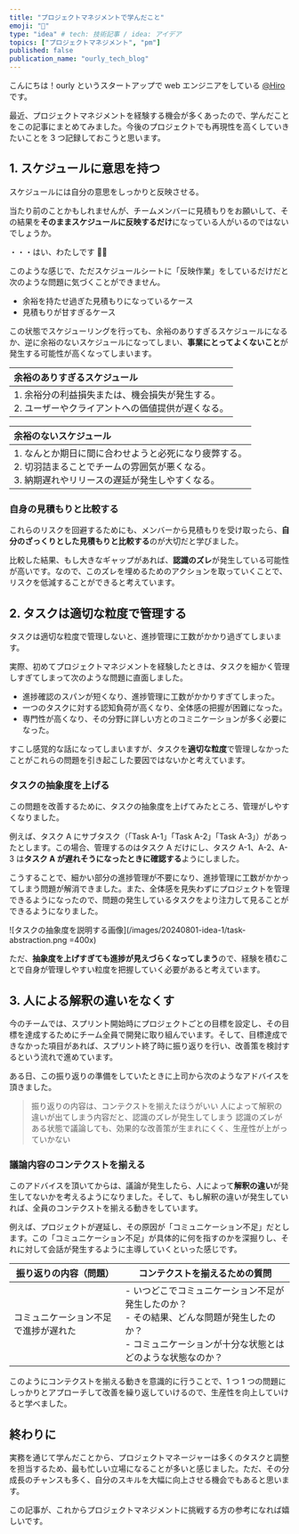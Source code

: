 ```yaml
---
title: "プロジェクトマネジメントで学んだこと"
emoji: "🔖"
type: "idea" # tech: 技術記事 / idea: アイデア
topics: ["プロジェクトマネジメント", "pm"]
published: false
publication_name: "ourly_tech_blog"
---
```


こんにちは！ourly というスタートアップで web エンジニアをしている [@Hiro](https://x.com/hirox126)です。

最近、プロジェクトマネジメントを経験する機会が多くあったので、学んだことをこの記事にまとめてみました。今後のプロジェクトでも再現性を高くしていきたいことを 3 つ記録しておこうと思います。

## 1. スケジュールに意思を持つ

スケジュールには自分の意思をしっかりと反映させる。

当たり前のことかもしれませんが、チームメンバーに見積もりをお願いして、その結果を**そのままスケジュールに反映するだけ**になっている人がいるのではないでしょうか。

・・・はい、わたしです 🙋‍♂️

このような感じで、ただスケジュールシートに「反映作業」をしているだけだと次のような問題に気づくことができません。

- 余裕を持たせ過ぎた見積もりになっているケース
- 見積もりが甘すぎるケース

この状態でスケジューリングを行っても、余裕のありすぎるスケジュールになるか、逆に余裕のないスケジュールになってしまい、**事業にとってよくないこと**が発生する可能性が高くなってしまいます。

| 余裕のありすぎるスケジュール |
| :---------------------- |
| 1. 余裕分の利益損失または、機会損失が発生する。<br>2. ユーザーやクライアントへの価値提供が遅くなる。 |

| 余裕のないスケジュール |
| :---------------------- |
| 1. なんとか期日に間に合わせようと必死になり疲弊する。<br>2. 切羽詰まることでチームの雰囲気が悪くなる。<br>3. 納期遅れやリリースの遅延が発生しやすくなる。 |

### 自身の見積もりと比較する

これらのリスクを回避するためにも、メンバーから見積もりを受け取ったら、**自分のざっくりとした見積もりと比較する**のが大切だと学びました。

比較した結果、もし大きなギャップがあれば、**認識のズレ**が発生している可能性が高いです。なので、このズレを埋めるためのアクションを取っていくことで、リスクを低減することができると考えています。

## 2. タスクは適切な粒度で管理する

タスクは適切な粒度で管理しないと、進捗管理に工数がかかり過ぎてしまいます。

実際、初めてプロジェクトマネジメントを経験したときは、タスクを細かく管理しすぎてしまって次のような問題に直面しました。

- 進捗確認のスパンが短くなり、進捗管理に工数がかかりすぎてしまった。
- 一つのタスクに対する認知負荷が高くなり、全体感の把握が困難になった。
- 専門性が高くなり、その分野に詳しい方とのコミニケーションが多く必要になった。

すこし感覚的な話になってしまいますが、タスクを**適切な粒度**で管理しなかったことがこれらの問題を引き起こした要因ではないかと考えています。

### タスクの抽象度を上げる

この問題を改善するために、タスクの抽象度を上げてみたところ、管理がしやすくなりました。

例えば、タスク A にサブタスク（「Task A-1」「Task A-2」「Task A-3」）があったとします。この場合、管理するのはタスク A だけにし、タスク A-1、A-2、A-3 は**タスク A が遅れそうになったときに確認する**ようにしました。

こうすることで、細かい部分の進捗管理が不要になり、進捗管理に工数がかかってしまう問題が解消できました。また、全体感を見失わずにプロジェクトを管理できるようになったので、問題の発生しているタスクをより注力して見ることができるようになりました。

![タスクの抽象度を説明する画像](/images/20240801-idea-1/task-abstraction.png =400x)

ただ、**抽象度を上げすぎても進捗が見えづらくなってしまう**ので、経験を積むことで自身が管理しやすい粒度を把握していく必要があると考えています。

## 3. 人による解釈の違いをなくす

今のチームでは、スプリント開始時にプロジェクトごとの目標を設定し、その目標を達成するためにチーム全員で開発に取り組んでいます。そして、目標達成できなかった項目があれば、スプリント終了時に振り返りを行い、改善策を検討するという流れで進めています。

ある日、この振り返りの準備をしていたときに上司から次のようなアドバイスを頂きました。

> 振り返りの内容は、コンテクストを揃えたほうがいい
> 人によって解釈の違いが出てしまう内容だと、認識のズレが発生してしまう
> 認識のズレがある状態で議論しても、効果的な改善策が生まれにくく、生産性が上がっていかない

### 議論内容のコンテクストを揃える

このアドバイスを頂いてからは、議論が発生したら、人によって**解釈の違い**が発生してないかを考えるようになりました。そして、もし解釈の違いが発生していれば、全員のコンテクストを揃える動きをしています。

例えば、プロジェクトが遅延し、その原因が「コミュニケーション不足」だとします。この「コミュニケーション不足」が具体的に何を指すのかを深掘りし、それに対して会話が発生するように主導していくといった感じです。

| 振り返りの内容（問題） | コンテクストを揃えるための質問 |
| ------------------ | ------------------------- |
| コミュニケーション不足で進捗が遅れた | - いつどこでコミュニケーション不足が発生したのか？<br>- その結果、どんな問題が発生したのか？<br>- コミュニケーションが十分な状態とはどのような状態なのか？ |

このようにコンテクストを揃える動きを意識的に行うことで、1 つ 1 つの問題にしっかりとアプローチして改善を繰り返していけるので、生産性を向上していけると学べました。

## 終わりに

実務を通じて学んだことから、プロジェクトマネージャーは多くのタスクと調整を担当するため、最も忙しい立場になることが多いと感じました。ただ、その分成長のチャンスも多く、自分のスキルを大幅に向上させる機会でもあると思います。

この記事が、これからプロジェクトマネジメントに挑戦する方の参考になれば嬉しいです。
